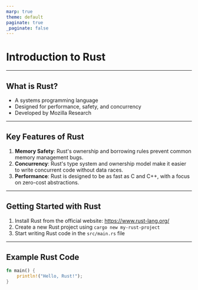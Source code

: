 ```yaml
---
marp: true
theme: default
paginate: true
_paginate: false
---
```


# Introduction to Rust

---

## What is Rust?

- A systems programming language
- Designed for performance, safety, and concurrency
- Developed by Mozilla Research

---

## Key Features of Rust

1. **Memory Safety**: Rust's ownership and borrowing rules prevent common memory management bugs.
2. **Concurrency**: Rust's type system and ownership model make it easier to write concurrent code without data races.
3. **Performance**: Rust is designed to be as fast as C and C++, with a focus on zero-cost abstractions.

---

## Getting Started with Rust

1. Install Rust from the official website: https://www.rust-lang.org/
2. Create a new Rust project using `cargo new my-rust-project`
3. Start writing Rust code in the `src/main.rs` file

---

## Example Rust Code

```rust
fn main() {
    println!("Hello, Rust!");
}

